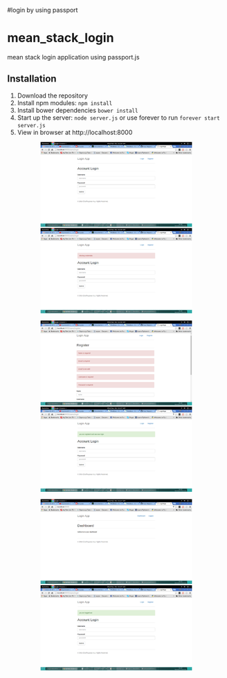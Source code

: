 #login by using passport
# mean_stack_login
mean stack login application using passport.js 

## Installation
1. Download the repository
2. Install npm modules: `npm install`
3. Install bower dependencies `bower install`
4. Start up the server: `node server.js` or use forever to run `forever start server.js`
5. View in browser at http://localhost:8000

<p align="center">
  <img src="https://github.com/mujawar/mean_stack_login/blob/master/pics/Screenshot%20from%202016-11-30%2011:26:34.png" width="350"/>
  <img src="https://github.com/mujawar/mean_stack_login/blob/master/pics/Screenshot%20from%202016-11-30%2011:26:40.png" width="350"/>
</p>
<p align="center">
  <img src="https://github.com/mujawar/mean_stack_login/blob/master/pics/Screenshot%20from%202016-11-30%2011:26:57.png" width="350"/>
  <img src="https://github.com/mujawar/mean_stack_login/blob/master/pics/Screenshot%20from%202016-11-30%2011:27:15.png" width="350"/>
</p>
<p align="center">
  <img src="https://github.com/mujawar/mean_stack_login/blob/master/pics/Screenshot%20from%202016-11-30%2011:27:36.png" width="350"/>
  <img src="https://github.com/mujawar/mean_stack_login/blob/master/pics/Screenshot%20from%202016-11-30%2011:27:43.png" width="350"/>
</p>
